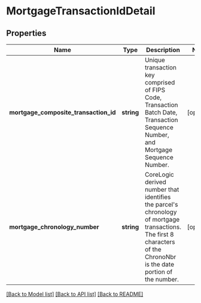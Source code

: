 # MortgageTransactionIdDetail

## Properties
Name | Type | Description | Notes
------------ | ------------- | ------------- | -------------
**mortgage_composite_transaction_id** | **string** | Unique transaction key comprised of FIPS Code, Transaction Batch Date, Transaction Sequence Number, and Mortgage Sequence Number. | [optional] 
**mortgage_chronology_number** | **string** | CoreLogic derived number that identifies the parcel&#x27;s chronology of mortgage transactions. The first 8 characters of the ChronoNbr is the date portion of the number. | [optional] 

[[Back to Model list]](../../README.md#documentation-for-models) [[Back to API list]](../../README.md#documentation-for-api-endpoints) [[Back to README]](../../README.md)

